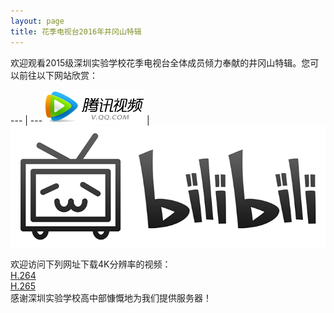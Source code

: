 ```yaml
---
layout: page
title: 花季电视台2016年井冈山特辑
---
```

欢迎观看2015级深圳实验学校花季电视台全体成员倾力奉献的井冈山特辑。您可以前往以下网站欣赏：

--- | ---
[![腾讯视频](/assests/bts/Tencent_Video.png)](https://v.qq.com/x/page/q0347gdsi96.html) | [![哔哩哔哩弹幕视频网](/assests/bts/Bilibili.png)](http://www.bilibili.com/video/av7147580)

欢迎访问下列网址下载4K分辨率的视频：  
[H.264](http://61.144.205.46/1.mp4)  
[H.265](http://61.144.205.46/2.mp4)  
感谢深圳实验学校高中部慷慨地为我们提供服务器！